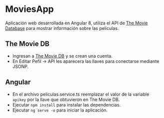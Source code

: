 # MoviesApp

Aplicación web desarrollada en Angular 8, utiliza el API de [The Movie Database](https://www.themoviedb.org) para mostrar  información sobre las peliculas.

## The Movie DB

- Ingresan a [The Movie DB](https://www.themoviedb.org) y se crean una cuenta.
- En Editar Pefil -> API les aparecera las llaves para conectarse mediante JSONP.

## Angular

- En el archivo peliculas.service.ts reemplazar el valor de la variable `apikey` por la llave que obtuvieron en The Movie DB.
- Ejecutar `npm install` para instalar las dependencias.
- Ejecutar `ng serve -o` para iniciar la aplicación. 